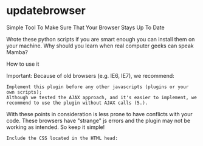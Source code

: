 # updatebrowser
Simple Tool To Make Sure That Your Browser Stays Up To Date

Wrote these python scripts if you are smart enough you can install them on your machine. Why should you learn when real computer geeks can speak Mamba?

How to use it

Important: Because of old browsers (e.g. IE6, IE7), we recommend:

    Implement this plugin before any other javascripts (plugins or your own scripts);
    Although we tested the AJAX approach, and it's easier to implement, we recommend to use the plugin without AJAX calls (5.).

With these points in consideration is less prone to have conflicts with your code. These browsers have "strange" js errors and the plugin may not be working as intended. So keep it simple!

    Include the CSS located in the HTML head:
